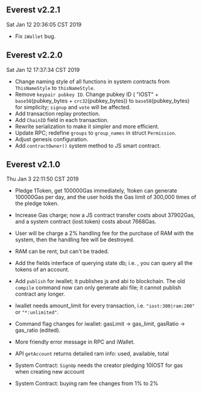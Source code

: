 ## Everest v2.2.1

Sat Jan 12 20:36:05 CST 2019

- Fix `iWallet` bug.

## Everest v2.2.0

Sat Jan 12 17:37:34 CST 2019

- Change naming style of all functions in system contracts from `ThisNameStyle` to `thisNameStyle`.
- Remove `keypair pubkey ID`. Change pubkey ID ( "IOST" + `base58`(pubkey_bytes + `crc32`(pubkey_bytes)) to `base58`(pubkey_bytes) for simplicity;
  `signup` and `vote` will be affected.
- Add transaction replay protection.
- Add `ChainID` field in each transaction.
- Rewrite serialization to make it simpler and more efficient.
- Update RPC; redefine `groups` to `group_names` in struct `Permission`.
- Adjust genesis configuration.
- Add `contractOwner()` system method to JS smart contract.

## Everest v2.1.0

Thu Jan  3 22:11:50 CST 2019

- Pledge 1Token, get 100000Gas immediately, 1token can generate 100000Gas per day, and the user holds the Gas limit of 300,000 times of the pledge token.
- Increase Gas charge; now a JS contract transfer costs about 37902Gas, and a system contract (iost.token) costs about 7668Gas.
- User will be charge a 2% handling fee for the purchase of RAM with the system, then the handling fee will be destroyed.
- RAM can be rent, but can't be traded.
- Add the fields interface of querying state db; i.e. , you can query all the tokens of an account.

- Add `publish` for iwallet; it publishes js and abi to blockchain. The old `compile` command now can only generate abi file; it cannot publish contract any longer.
- Iwallet needs amount_limit for every transaction, i.e. `"iost:300|ram:200"` or `"*:unlimited"`.
- Command flag changes for iwallet: gasLimit -> gas_limit, gasRatio -> gas_ratio (edited).
- More friendly error message in RPC and iWallet.
- API `getAccount` returns detailed ram info: used, available, total
- System Contract: `SignUp` needs the creator pledging 10IOST for gas when creating new account
- System Contract: buying ram fee changes from 1% to 2%
